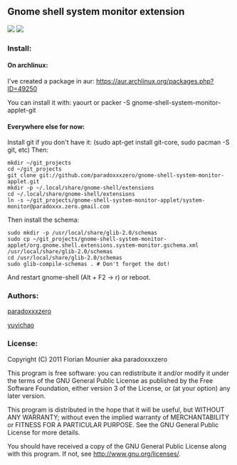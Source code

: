 ## Gnome shell system monitor extension
![](http://i.imgur.com/mmRTu.png)
![](http://i.imgur.com/Eg6sC.png)


### Install:
#### On archlinux:

I've created a package in aur: https://aur.archlinux.org/packages.php?ID=49250

You can install it with: yaourt or packer -S gnome-shell-system-monitor-applet-git

#### Everywhere else for now:

Install git if you don't have it: (sudo apt-get install git-core, sudo pacman -S git, etc)
Then:

    mkdir ~/git_projects
    cd ~/git_projects
    git clone git://github.com/paradoxxxzero/gnome-shell-system-monitor-applet.git
    mkdir -p ~/.local/share/gnome-shell/extensions
    cd ~/.local/share/gnome-shell/extensions
    ln -s ~/git_projects/gnome-shell-system-monitor-applet/system-monitor@paradoxxx.zero.gmail.com

Then install the schema:

    sudo mkdir -p /usr/local/share/glib-2.0/schemas
    sudo cp ~/git_projects/gnome-shell-system-monitor-applet/org.gnome.shell.extensions.system-monitor.gschema.xml /usr/local/share/glib-2.0/schemas
    cd /usr/local/share/glib-2.0/schemas
    sudo glib-compile-schemas . # Don't forget the dot!

And restart gnome-shell (Alt + F2 -> r) or reboot.


### Authors:
[paradoxxxzero](https://github.com/paradoxxxzero)

[yuyichao](https://github.com/yuyichao)

### License:

Copyright (C) 2011 Florian Mounier aka paradoxxxzero

This program is free software: you can redistribute it and/or modify
it under the terms of the GNU General Public License as published by
the Free Software Foundation, either version 3 of the License, or
(at your option) any later version.

This program is distributed in the hope that it will be useful,
but WITHOUT ANY WARRANTY; without even the implied warranty of
MERCHANTABILITY or FITNESS FOR A PARTICULAR PURPOSE.  See the
GNU General Public License for more details.

You should have received a copy of the GNU General Public License
along with this program.  If not, see <http://www.gnu.org/licenses/>.

